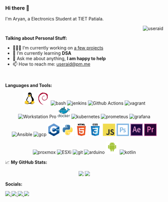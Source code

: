 ### Hi there 👋
I'm Aryan, a Electronics Student at TIET Patiala. <p align="right"> <img src="https://komarev.com/ghpvc/?username=useraid&label=Profile%20views&color=0e75b6&style=flat" alt="useraid" /> </p>

**Talking about Personal Stuff:**

- 👨🏻‍💻 I’m currently working on [a few projects](https://useraid.github.io/UseraidResources/resources/currentProjects.html)
- 🚀 I’m currently learning **DSA**
- 💬 Ask me about anything, **I am happy to help**
- 📫 How to reach me: useraid@pm.me

</br>


**Languages and Tools:**

<p align="center"> 
  <img src="https://raw.githubusercontent.com/devicons/devicon/master/icons/linux/linux-original.svg" alt="linux" width="40" height="40"/>
  <img src="https://raw.githubusercontent.com/devicons/devicon/master/icons/debian/debian-original.svg" alt="debian" width="40" height="40"/>
  <img src="https://www.vectorlogo.zone/logos/gnu_bash/gnu_bash-icon.svg" alt="bash" width="40" height="40"/> 
  <img src="https://www.vectorlogo.zone/logos/jenkins/jenkins-icon.svg" alt="jenkins" width="40" height="40"/>
  <img src="https://user-images.githubusercontent.com/93074700/187683327-cddc2c2b-2c39-4445-9852-5dcb10954a39.png" alt="Github Actions" width="40" height="40"/> 
  <img src="https://www.vectorlogo.zone/logos/vagrantup/vagrantup-icon.svg" alt="vagrant" width="40" height="40"/>
  <img src="https://icons.iconarchive.com/icons/dakirby309/simply-styled/256/VMware-icon.png" alt="Workstation Pro" width="40" height="40"/> 
  <img src="https://raw.githubusercontent.com/devicons/devicon/master/icons/docker/docker-original-wordmark.svg" alt="docker" width="40" height="40"/>
  <img src="https://www.vectorlogo.zone/logos/kubernetes/kubernetes-icon.svg" alt="kubernetes" width="40" height="40"/>
  <img src="https://upload.wikimedia.org/wikipedia/commons/3/38/Prometheus_software_logo.svg" alt="prometeus" width="40" height="40">
  <img src="https://www.vectorlogo.zone/logos/grafana/grafana-icon.svg" alt="grafana" width="40" height="40"/>
</p>

<p align="center">
  <img src="https://user-images.githubusercontent.com/93074700/190334181-94aefde1-5536-47ee-a5f6-2a5c647acf22.png" alt="Ansible" width="40" height="40"/>
  <img src="https://www.vectorlogo.zone/logos/google_cloud/google_cloud-icon.svg" alt="gcp" width="40" height="40"/> 
  <img src="https://raw.githubusercontent.com/devicons/devicon/master/icons/cplusplus/cplusplus-original.svg" alt="cplusplus" width="40" height="40"/>
  <img src="https://raw.githubusercontent.com/devicons/devicon/master/icons/python/python-original.svg" alt="python" width="40" height="40"/>
  <img src="https://raw.githubusercontent.com/devicons/devicon/master/icons/html5/html5-original-wordmark.svg" alt="html5" width="40" height="40"/>
  <img src="https://raw.githubusercontent.com/devicons/devicon/master/icons/css3/css3-original-wordmark.svg" alt="css3" width="40" height="40"/>
  <img src="https://raw.githubusercontent.com/devicons/devicon/master/icons/javascript/javascript-original.svg" alt="javascript" width="40" height="40"/>
  <img src="https://raw.githubusercontent.com/devicons/devicon/master/icons/photoshop/photoshop-line.svg" alt="photoshop" width="40" height="40"/> 
  <img src="https://raw.githubusercontent.com/devicons/devicon/master/icons/aftereffects/aftereffects-original.svg" alt="aftereffects" width="40" height="40"/>
  <img src="https://raw.githubusercontent.com/devicons/devicon/master/icons/premierepro/premierepro-original.svg" alt="premierepro" width="40" height="40"/>
</p>

<p align="center">
  <img src="https://camo.githubusercontent.com/2df2ac41e1b8a1484be236c75e395981b31bfd670eff46b5c182ea0be9475310/68747470733a2f2f7777772e70726f786d6f782e636f6d2f696d616765732f70726f786d6f782f50726f786d6f785f73796d626f6c5f7374616e646172645f6865782e706e67" alt="proxmox" width="40" height="40"/>
  <img src="https://zenk.it/sites/default/files/styles/large/public/field/image/Esxi-Logo.png?itok=UIj_PUGm" alt="ESXi" width="40" height="40"/>  
  <img src="https://www.vectorlogo.zone/logos/git-scm/git-scm-icon.svg" alt="git" width="40" height="40"/>
  <img src="https://cdn.worldvectorlogo.com/logos/arduino-1.svg" alt="arduino" width="40" height="40"/>
 <img src="https://raw.githubusercontent.com/devicons/devicon/master/icons/android/android-original-wordmark.svg" alt="android" width="40" height="40"/>
  <img src="https://www.vectorlogo.zone/logos/kotlinlang/kotlinlang-icon.svg" alt="kotlin" width="40" height="40"/>
</p>

📈 **My GitHub Stats:**

<div align="center">

  <img height="170em" src="https://github-readme-stats-eight-theta.vercel.app/api?username=useraid&show_icons=true&theme=radical&include_all_commits=true&count_private=true&hide_border=true"/>
  <img height="170em" src="https://github-readme-stats.vercel.app/api/top-langs?username=useraid&show_icons=true&locale=en&layout=compact&theme=radical&hide_border=true" />
  
</div>

**Socials:**

<a href="https://hub.docker.com/u/useraid" target="_blank" rel="noreferrer"> <img src="https://img.shields.io/badge/docker-%230db7ed.svg?style=for-the-badge&logo=docker&logoColor=white" /> </a> 
<a href="https://www.linkedin.com/in/aryantiet/" target="_blank" rel="noreferrer"> <img src="https://img.shields.io/badge/LinkedIn-0A66C2.svg?style=for-the-badge&logo=LinkedIn&logoColor=white" /> </a> 
<a href="https://tryhackme.com/p/useraid" target="_blank" rel="noreferrer"> <img src="https://img.shields.io/badge/TryHackMe-212C42.svg?style=for-the-badge&logo=TryHackMe&logoColor=white" /> </a> 
<a href="mailto:useraid@pm.me" target="_blank" rel="noreferrer"> <img src="https://img.shields.io/badge/ProtonMail-8B89CC.svg?style=for-the-badge&logo=ProtonMail&logoColor=white" /> </a> 
